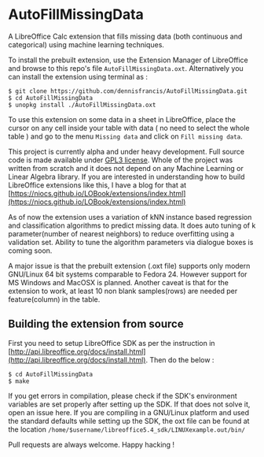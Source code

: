 # AutoFillMissingData

A LibreOffice Calc extension that fills missing data (both continuous and categorical) using machine learning techniques.

To install the prebuilt extension, use the Extension Manager of LibreOffice and browse to this repo's file `AutoFillMissingData.oxt`. Alternatively you can install the extension using terminal as :
```
$ git clone https://github.com/dennisfrancis/AutoFillMissingData.git
$ cd AutoFillMissingData
$ unopkg install ./AutoFillMissingData.oxt
```

To use this extension on some data in a sheet in LibreOffice, place the cursor on any cell inside your table with data ( no need to select the whole table ) and go to the menu `Missing data` and click on `Fill missing data`.


This project is currently alpha and under heavy development. Full source code is made available under [GPL3 license](https://www.gnu.org/licenses/gpl-3.0.en.html). Whole of the project was written from scratch and it does not depend on any Machine Learning or Linear Algebra library. If you are interested in understanding how to build LibreOffice extensions like this, I have a blog for that at [https://niocs.github.io/LOBook/extensions/index.html](https://niocs.github.io/LOBook/extensions/index.html)

As of now the extension uses a variation of kNN instance based regression and classification algorithms to predict missing data. It does auto tuning of k parameter(number of nearest neighbors) to reduce overfitting using a validation set. Ability to tune the algorithm parameters via dialogue boxes is coming soon.

A major issue is that the prebuilt extension (.oxt file) supports only modern GNU/Linux 64 bit systems comparable to Fedora 24. However support for MS Windows and MacOSX is planned. Another caveat is that for the extension to work, at least 10 non blank samples(rows) are needed per feature(column) in the table.

## Building the extension from source

First you need to setup LibreOffice SDK as per the instruction in [http://api.libreoffice.org/docs/install.html](http://api.libreoffice.org/docs/install.html).
Then do the below :

```
$ cd AutoFillMissingData
$ make
```

If you get errors in compilation, please check if the SDK's environment variables are set properly after setting up the SDK. If that does not solve it, open an issue here.
If you are compiling in a GNU/Linux platform and used the standard defaults while setting up the SDK, the oxt file can be found at the location
`/home/$username/libreoffice5.4_sdk/LINUXexample.out/bin/`


Pull requests are always welcome. Happy hacking !
